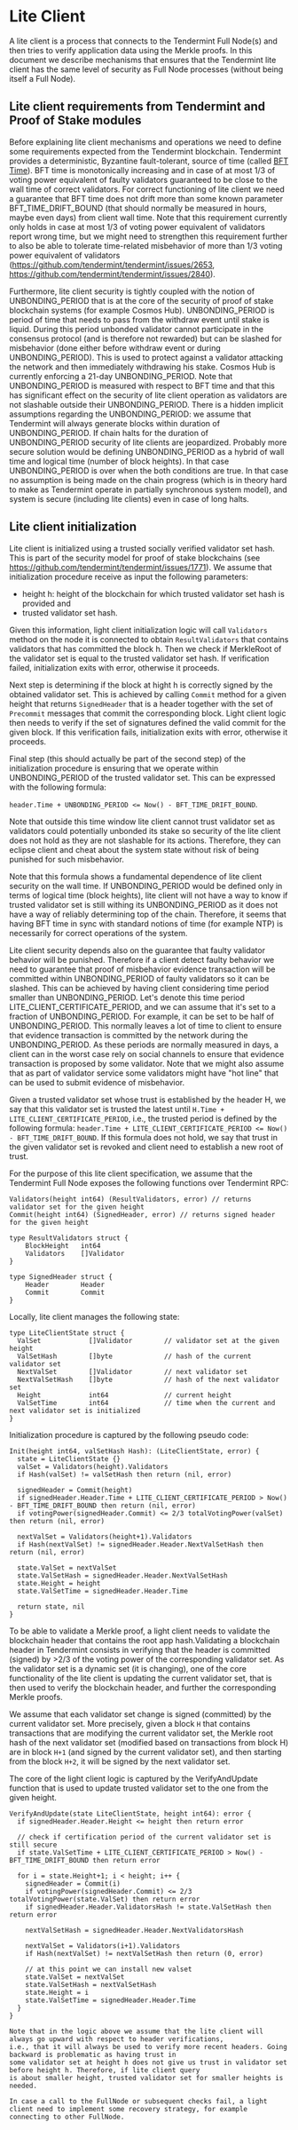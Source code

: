 # Lite Client

A lite client is a process that connects to the Tendermint Full Node(s) and then tries to verify application data using the Merkle proofs. In this document we describe mechanisms that ensures that the Tendermint lite client
has the same level of security as Full Node processes (without being itself a Full Node).

## Lite client requirements from Tendermint and Proof of Stake modules

Before explaining lite client mechanisms and operations we need to define some requirements expected from the Tendermint blockchain. Tendermint provides a deterministic, Byzantine fault-tolerant, source of time (called
[BFT Time](/Users/zarkomilosevic/go-workspace/src/github.com/tendermint/tendermint/docs/spec/consensus/bft-time.md)).
BFT time is monotonically increasing and in case of at most 1/3 of voting power equivalent of faulty validators guaranteed to be close to the wall time of correct validators. For correct functioning of lite client we need a guarantee that BFT time does not drift more than some known parameter BFT_TIME_DRIFT_BOUND (that should normally be measured in hours, maybe even days) from client wall time. Note that this requirement currently only holds in case 
at most 1/3 of voting power equivalent of validators report wrong time, but we might need to strengthen this requirement further to also be able to tolerate time-related misbehavior of more than 1/3 voting power equivalent of validators (https://github.com/tendermint/tendermint/issues/2653, https://github.com/tendermint/tendermint/issues/2840).  

Furthermore, lite client security is tightly coupled with the notion of UNBONDING_PERIOD that is at the core of the security of proof of stake blockchain systems (for example Cosmos Hub). UNBONDING_PERIOD is period of time that needs to pass from the withdraw event until stake is liquid. During this period unbonded validator cannot participate in the consensus protocol (and is therefore not rewarded) but can be slashed for misbehavior (done either before withdraw event or during UNBONDING_PERIOD). This is used to protect against a validator attacking the network and then immediately withdrawing his stake. Cosmos Hub is currently enforcing a 21-day UNBONDING_PERIOD. Note that UNBONDING_PERIOD is measured with respect to BFT time and that this has significant effect on the security of lite client operation as validators are not slashable outside their UNBONDING_PERIOD. There is a hidden implicit assumptions regarding the UNBONDING_PERIOD: we assume that Tendermint will always generate blocks within duration of UNBONDING_PERIOD. If chain halts for the duration of UNBONDING_PERIOD security of lite clients are jeopardized. Probably more secure solution would be defining UNBONDING_PERIOD as a hybrid of wall time and logical time (number of block heights). In that case UNBONDING_PERIOD is over when the both conditions are true. In that case no assumption is being made on the chain progress (which is in theory hard to make as Tendermint operate in partially synchronous system model), and system is secure (including lite clients) even in case of long halts.   

## Lite client initialization

Lite client is initialized using a trusted socially verified validator set hash. This is part of the security model for
proof of stake blockchains (see https://github.com/tendermint/tendermint/issues/1771). We assume that initialization 
procedure receive as input the following parameters: 

- height h: height of the blockchain for which trusted validator set hash is provided and
- trusted validator set hash.

Given this information, light client initialization logic will call `Validators` method on the node it is connected to 
obtain `ResultValidators` that contains validators that has committed the block h. Then we check if MerkleRoot
of the validator set is equal to the trusted validator set hash. If verification failed, initialization exits with error, otherwise it proceeds. 

Next step is determining if the block at hight h is correctly signed by the obtained validator set. This is achieved by 
calling `Commit` method for a given height that returns `SignedHeader` that is a header together with the set of 
`Precommit` messages that commit the corresponding block. Light client logic then needs to verify if the set of signatures defined the valid commit for the given block. If this verification fails, initialization exits with error, otherwise it proceeds. 

Final step (this should actually be part of the second step) of the initialization procedure is ensuring that we operate within UNBONDING_PERIOD of the trusted validator set. This can be expressed with the following formula:

`header.Time + UNBONDING_PERIOD <= Now() - BFT_TIME_DRIFT_BOUND`.

Note that outside this time window lite client cannot trust validator set as validators could potentially unbonded its stake so security of the lite client does not hold as they are not slashable for its actions. Therefore, they can eclipse client and cheat about the system state without risk of being punished for such misbehavior. 

Note that this formula shows a fundamental dependence of lite client security on the wall time. If UNBONDING_PERIOD
would be defined only in terms of logical time (block heights), lite client will not have a way to know if trusted validator set is still withing its UNBONDING_PERIOD as it does not have a way of reliably determining top of the chain.
Therefore, it seems that having BFT time in sync with standard notions of time (for example NTP) is necessarily for correct operations of the system. 

Lite client security depends also on the guarantee that faulty validator behavior will be punished. Therefore if a client detect faulty behavior we need to guarantee that proof of misbehavior evidence transaction will be committed within UNBONDING_PERIOD of faulty validators so it can be slashed. This can be achieved by having client considering
time period smaller than UNBONDING_PERIOD. Let's denote this time period LITE_CLIENT_CERTIFICATE_PERIOD, and we can assume that it's set to a fraction of UNBONDING_PERIOD. For example, it can be set to be half of UNBONDING_PERIOD. 
This normally leaves a lot of time to client to ensure that evidence transaction is committed by the network during
the UNBONDING_PERIOD. As these periods are normally measured in days, a client can in the worst case rely on 
social channels to ensure that evidence transaction is proposed by some validator. Note that we might also assume that as part of validator service some validators might have "hot line" that can be used to submit evidence of misbehavior. 

Given a trusted validator set whose trust is established by the header H, we say that this validator set is trusted the latest until `H.Time + LITE_CLIENT_CERTIFICATE_PERIOD`, i.e., the trusted period is defined by the following formula:
`header.Time + LITE_CLIENT_CERTIFICATE_PERIOD <= Now() - BFT_TIME_DRIFT_BOUND`. If this formula does not hold, we say
that trust in the given validator set is revoked and client need to establish a new root of trust.

For the purpose of this lite client specification, we assume that the Tendermint Full Node exposes the following functions over Tendermint RPC:

```golang
Validators(height int64) (ResultValidators, error) // returns validator set for the given height
Commit(height int64) (SignedHeader, error) // returns signed header for the given height

type ResultValidators struct {
    BlockHeight   int64
    Validators    []Validator
}

type SignedHeader struct {
    Header        Header
    Commit        Commit
}
```
Locally, lite client manages the following state:

```golang
type LiteClientState struct {
  ValSet            []Validator        // validator set at the given height
  ValSetHash        []byte             // hash of the current validator set
  NextValSet        []Validator        // next validator set
  NextValSetHash    []byte             // hash of the next validator set
  Height            int64              // current height
  ValSetTime        int64              // time when the current and next validator set is initialized
}
```

Initialization procedure is captured by the following pseudo code:

```golang
Init(height int64, valSetHash Hash): (LiteClientState, error) {
  state = LiteClientState {}
  valSet = Validators(height).Validators
  if Hash(valSet) != valSetHash then return (nil, error)

  signedHeader = Commit(height)
  if signedHeader.Header.Time + LITE_CLIENT_CERTIFICATE_PERIOD > Now() - BFT_TIME_DRIFT_BOUND then return (nil, error)
  if votingPower(signedHeader.Commit) <= 2/3 totalVotingPower(valSet) then return (nil, error)
  
  nextValSet = Validators(height+1).Validators
  if Hash(nextValSet) != signedHeader.Header.NextValSetHash then return (nil, error)

  state.ValSet = nextValSet
  state.ValSetHash = signedHeader.Header.NextValSetHash
  state.Height = height
  state.ValSetTime = signedHeader.Header.Time
  
  return state, nil
}  
```

To be able to validate a Merkle proof, a light client needs to validate the blockchain header that contains the root app hash.Validating a blockchain header in Tendermint consists in verifying that the header is committed (signed) by >2/3 of the voting power of the corresponding validator set. As the validator set is a dynamic set (it is changing), one of the core functionality of the lite client is updating the current validator set, that is then used to verify the
blockchain header, and further the corresponding Merkle proofs.

We assume that each validator set change is signed (committed) by the current validator set. More precisely,
given a block `H` that contains transactions that are modifying the current validator set, the Merkle root hash of the next validator set (modified based on transactions from block H) are in block `H+1` (and signed by the current validator
set), and then starting from the block `H+2`, it will be signed by the next validator set.

The core of the light client logic is captured by the VerifyAndUpdate function that is used to update
trusted validator set to the one from the given height.

```golang
VerifyAndUpdate(state LiteClientState, height int64): error {
  if signedHeader.Header.Height <= height then return error
  
  // check if certification period of the current validator set is still secure
  if state.ValSetTime + LITE_CLIENT_CERTIFICATE_PERIOD > Now() - BFT_TIME_DRIFT_BOUND then return error

  for i = state.Height+1; i < height; i++ {
    signedHeader = Commit(i)
    if votingPower(signedHeader.Commit) <= 2/3 totalVotingPower(state.ValSet) then return error
    if signedHeader.Header.ValidatorsHash != state.ValSetHash then return error

    nextValSetHash = signedHeader.Header.NextValidatorsHash

    nextValSet = Validators(i+1).Validators
    if Hash(nextValSet) != nextValSetHash then return (0, error)

    // at this point we can install new valset
    state.ValSet = nextValSet
    state.ValSetHash = nextValSetHash
    state.Height = i
    state.ValSetTime = signedHeader.Header.Time
  }  
}

Note that in the logic above we assume that the lite client will always go upward with respect to header verifications,
i.e., that it will always be used to verify more recent headers. Going backward is problematic as having trust in 
some validator set at height h does not give us trust in validator set before height h. Therefore, if lite client query
is about smaller height, trusted validator set for smaller heights is needed. 

In case a call to the FullNode or subsequent checks fail, a light client need to implement some recovery strategy, for example connecting to other FullNode.
